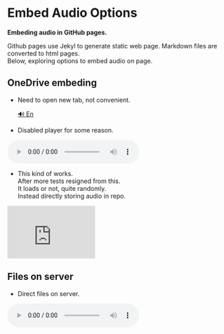# Embed Audio Options

**Embeding audio in GitHub pages.**

Github pages use Jekyl to generate static web page.
Markdown files are converted to html pages.  
Below, exploring options to embed audio on page.

## OneDrive embeding

- Need to open new tab, not convenient.

  [🔊 En](https://1drv.ms/u/c/37f44e52f80d7972/IQRoqaRxwZwHQp7DhgsZ1OuHAe1_SFLcJBV_GhykONj7804)

- Disabled player for some reason.

<audio controls>
  <source src="https://1drv.ms/u/c/37f44e52f80d7972/IQRoqaRxwZwHQp7DhgsZ1OuHAe1_SFLcJBV_GhykONj7804" type="audio/mpeg">
  Your browser does not support the audio element.
</audio>

- This kind of works.  
  After more tests resigned from this.  
  It loads or not, quite randomly.  
  Instead directly storing audio in repo.

<iframe src="https://1drv.ms/u/c/37f44e52f80d7972/IQRoqaRxwZwHQp7DhgsZ1OuHAe1_SFLcJBV_GhykONj7804" width="200" height="120" frameborder="0" scrolling="no"></iframe>

## Files on server

- Direct files on server.

<audio controls>
  <source src="./../Morpheus_Documentation/audio_en/IRect.mp3" type="audio/mpeg">
  Your browser does not support the audio element.
</audio>
